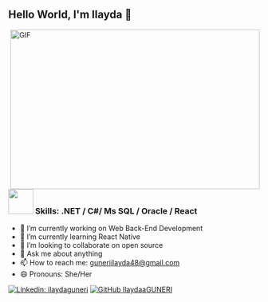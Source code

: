 <h2> Hello World, I'm Ilayda 👋</h2>

<img align="right" alt="GIF" src="https://github.com/arsentieva/arsentieva/blob/main/code.gif?raw=true" width="500" height="320" />

### <img src="https://media.giphy.com/media/VgCDAzcKvsR6OM0uWg/giphy.gif" width="50"> Skills: .NET / C#/ Ms SQL / Oracle / React

- 🔭 I’m currently working on Web Back-End Development 
- 🌱 I’m currently learning React Native 
- 👯 I’m looking to collaborate on open source 
- 💬 Ask me about anything 
- 📫 How to reach me: guneriilayda48@gmail.com 
- 😄 Pronouns: She/Her 

[![Linkedin: ilaydaguneri](https://img.shields.io/badge/-ilaydaguneri-blue?style=flat-square&logo=Linkedin&logoColor=white&link=https://www.linkedin.com/in/ilaydaguneri/)](https://www.linkedin.com/in/ilaydaguneri/)
[![GitHub IlaydaaGUNERI](https://img.shields.io/github/followers/IlaydaaGUNERI?label=follow&style=social)](https://github.com/IlaydaaGUNERI)

